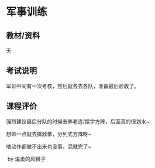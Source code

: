 # 军事训练

## 教材/资料

无

## 考试说明

军训中间有一次考核，然后就各去各队，准备最后验收了。

## 课程评价

强烈建议最后分队的时候去养老连/摆字方阵，后面真的很划水~

想帅一点就去擒敌拳，分列式方阵呀~

啥动作都做不出来也没事，混就完了~

​																																													by 温柔的风狮子

